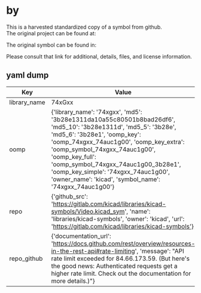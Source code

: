 #  by   
This is a harvested standardized copy of a symbol from github.  
The original project can be found at:  
  
The original symbol can be found in:

Please consult that link for additional, details, files, and license information.  
## yaml dump  
| Key | Value |  
| --- | --- |  
| library_name | 74xGxx |  
| oomp | {'library_name': '74xgxx', 'md5': '3b28e1311da10a55c80501b8bad26df6', 'md5_10': '3b28e1311d', 'md5_5': '3b28e', 'md5_6': '3b28e1', 'oomp_key': 'oomp_74xgxx_74auc1g00', 'oomp_key_extra': 'oomp_symbol_74xgxx_74auc1g00', 'oomp_key_full': 'oomp_symbol_74xgxx_74auc1g00_3b28e1', 'oomp_key_simple': '74xgxx_74auc1g00', 'owner_name': 'kicad', 'symbol_name': '74xgxx_74auc1g00'} |  
| repo | {'github_src': 'https://gitlab.com/kicad/libraries/kicad-symbols/Video.kicad_sym', 'name': 'libraries/kicad-symbols', 'owner': 'kicad', 'url': 'https://gitlab.com/kicad/libraries/kicad-symbols'} |  
| repo_github | {'documentation_url': 'https://docs.github.com/rest/overview/resources-in-the-rest-api#rate-limiting', 'message': "API rate limit exceeded for 84.66.173.59. (But here's the good news: Authenticated requests get a higher rate limit. Check out the documentation for more details.)"} |  

